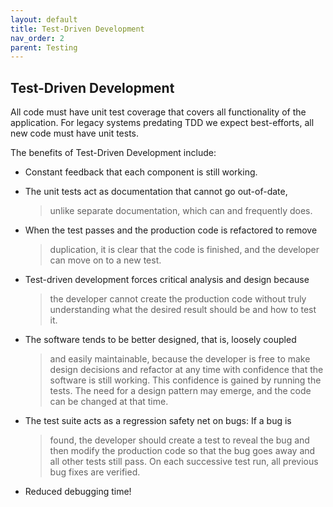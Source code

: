 ```yaml
---
layout: default
title: Test-Driven Development
nav_order: 2
parent: Testing
---
```


Test-Driven Development
-----------------------

All code must have unit test coverage that covers all functionality of
the application. For legacy systems predating TDD we expect
best-efforts, all new code must have unit tests.

The benefits of Test-Driven Development include:

-   Constant feedback that each component is still working.

-   The unit tests act as documentation that cannot go out-of-date,
    > unlike separate documentation, which can and frequently does.

-   When the test passes and the production code is refactored to remove
    > duplication, it is clear that the code is finished, and the
    > developer can move on to a new test.

-   Test-driven development forces critical analysis and design because
    > the developer cannot create the production code without truly
    > understanding what the desired result should be and how to test
    > it.

-   The software tends to be better designed, that is, loosely coupled
    > and easily maintainable, because the developer is free to make
    > design decisions and refactor at any time with confidence that the
    > software is still working. This confidence is gained by running
    > the tests. The need for a design pattern may emerge, and the code
    > can be changed at that time.

-   The test suite acts as a regression safety net on bugs: If a bug is
    > found, the developer should create a test to reveal the bug and
    > then modify the production code so that the bug goes away and all
    > other tests still pass. On each successive test run, all previous
    > bug fixes are verified.

-   Reduced debugging time!